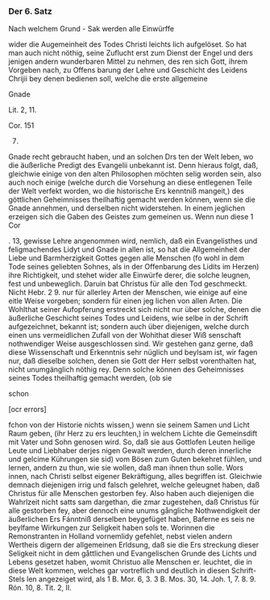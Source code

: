 <!--
OCR: content-0050.xml, content-0051.xml
Buchseite: 30,31,32
-->

### Der 6. Satz

Nach welchem Grund - Sak werden alle Einwürffe

wider die Augemeinheit des Todes Christi leichts
lich aufgelöset. So hat man auch nicht nöthig,
seine Zuflucht erst zum Dienst der Engel und ders
jenigen andern wunderbaren Mittel zu nehmen, des
ren sich Gott, ihrem Vorgeben nach, zu Offens
barung der Lehre und Geschicht des Leidens Chrijii
bey denen bedienen soll, welche die erste allgemeine

Gnade

Lit. 2, 11.

Cor. 151

7.

Gnade recht gebraucht haben, und an solchen Drs
ten der Welt leben, wo die äußerliche Predigt des
Evangelii unbekannt ist. Denn hieraus folgt, daß,
gleichwie einige von den alten Philosophen möchten
selig worden sein, also auch noch einige (welche
durch die Vorsehung an diese entlegenen Teile
der Welt verfekt worden, wo die historische Ers
kenntniß mangeit,) des göttlichen Geheimnisses
theilhaftig gemacht werden können, wenn sie die
Gnade annehmen, und derselben nicht widerstehen.
In einem jeglichen erzeigen sich die Gaben des
Geistes zum gemeinen us. Wenn nun diese 1 Cor

 . 13,
gewisse Lehre angenommen wird, nemlich, daß ein
Evangelisthes und feligmachendes Lidyt und Gnade
in allen ist, so hat die Allgemeinheit der Liebe und
Barmherzigkeit Gottes gegen alle Menschen (fo
wohl in dem Tode seines geliebten Sohnes, als
in der Offenbarung des Lidits im Herzen) ihre
Richtigkeit, und stehet wider alle Einwürfe derer,
die solche leugnen, fest und unbeweglich. Daruin
bat Christus für alle den Tod geschmeckt. Nicht Hebr. 2 9.
nur für allerley Arten der Menschen, wie einige auf
 eine eitle Weise vorgeben; sondern für einen jeg
lichen von allen Arten. Die Wohlthat seiner
Aufopferung erstreckt sich nicht nur über solche, denen
die äußerliche Geschicht seines Todes und Leidens,
wie selbe in der Schrift aufgezeichnet, bekannt ist;
sondern auch über diejenigen, welche durch einen uns
vermeidlichen Zufall von der Wohithat dieser Wiß
senschaft nothwendiger Weise ausgeschlossen sind.
Wir gestehen ganz gerne, daß diese Wissenschaft
und Erkenntnis sehr nüglich und beylsam ist, wir
fagen nur, daß dieselbe solchen, denen sie Gott der
Herr selbst vorenthalten hat, nicht unumgänglich
nöthig rey. Denn solche können des Geheimnisses
seines Todes theilhaftig gemacht werden, (ob sie

schon

[ocr errors]

fchon von der Historie nichts wissen,) wenn sie seinem Samen und Licht Raum
geben, (ihr Herz zu ers leuchten,) in welchem Lichte die Gemeinsdift mit Vater
und Sohn genosen wird. So, daß sie aus Gottlofen Leuten heilige Leute und
Liebhaber derjes nigen Gewalt werden, durch deren innerliche und gelcime
Kührungen sie sid) vom Bösen zum Guten bekehret fühlen, und lernen, andern zu
thun, wie sie wollen, daß man ihnen thun solle. Wors innen, nach Christi
selbst eigener Bekräftigung, alles begriffen ist. Gleichwie demnach diejenigen
irrig und falsch gelehret, welche geleugnet haben, daß Christus für alle
Menschen gestorben fey. Also haben auch diejenigen die Wahrlzeit nicht satts
sam dargethan, die zmar zugestehen, daß Christus für alle gestorben fey, aber
dennoch eine unums gångliche Nothwendigkeit der äußerlichen Ers Fánntniß
derselben beygefüget haben, Baferne es seis ne beylfame Wirkungen zur
Seligkeit haben sols te. Worinnen die Remonstranten in Holland vornemlidy
gefehlet, nebst vielen andern Wertheis digern der allgemeinen Erldsung, daß
sie die Ers streckung dieser Seligkeit nicht in dem gåttlichen und
Evangelischen Grunde des Lichts und Lebens gesetzet haben, womit Christuo
alle Menschen er. leuchtet, die in diese Welt kommen, welches gar vortreflich
und deutlich in diesen Schrift-Stels len angezeiget wird, als
1 B. Mor. 6, 3. 3 B. Mos. 30, 14. Joh. 1, 7. 8. 9. Rón. 10, 8. Tit. 2, II.
